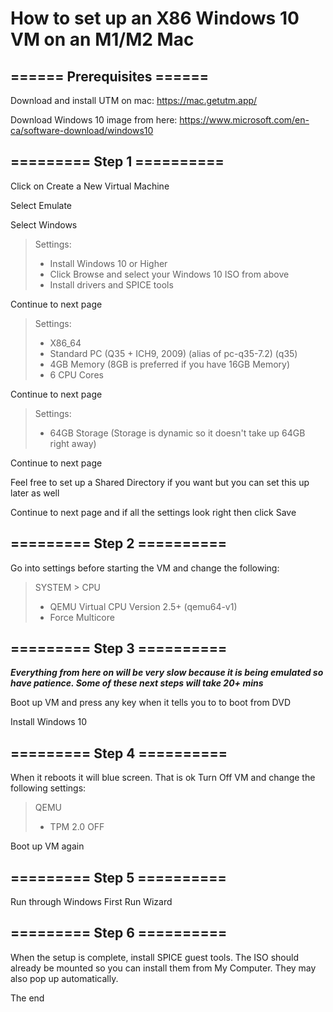 
# How to set up an X86 Windows 10 VM on an M1/M2 Mac


## ====== Prerequisites ====== 

Download and install UTM on mac:
https://mac.getutm.app/

Download Windows 10 image from here: 
https://www.microsoft.com/en-ca/software-download/windows10


## ========= Step 1 ==========

Click on Create a New Virtual Machine

Select Emulate

Select Windows

> Settings:
> - Install Windows 10 or Higher
> - Click Browse and select your Windows 10 ISO from above
> - Install drivers and SPICE tools

Continue to next page

> Settings:
> - X86_64
> - Standard PC (Q35 + ICH9, 2009) (alias of pc-q35-7.2) (q35)
> - 4GB Memory (8GB is preferred if you have 16GB Memory)
> - 6 CPU Cores

Continue to next page

> Settings:
> - 64GB Storage (Storage is dynamic so it doesn't take up 64GB right away)

Continue to next page

Feel free to set up a Shared Directory if you want but you can set this up later as well

Continue to next page and if all the settings look right then click Save


## ========= Step 2 ==========

Go into settings before starting the VM and change the following:

> SYSTEM > CPU
> - QEMU Virtual CPU Version 2.5+ (qemu64-v1)
> - Force Multicore


## ========= Step 3 ==========

***Everything from here on will be very slow because it is being emulated so have patience. Some of these next steps will take 20+ mins***

Boot up VM and press any key when it tells you to to boot from DVD

Install Windows 10


## ========= Step 4 ==========

When it reboots it will blue screen. That is ok Turn Off VM and change the following settings:

> QEMU
> - TPM 2.0 OFF

Boot up VM again


## ========= Step 5 ==========

Run through Windows First Run Wizard


## ========= Step 6 ==========

When the setup is complete, install SPICE guest tools. The ISO should already be mounted so you can install them from My Computer. They may also pop up automatically.

The end
